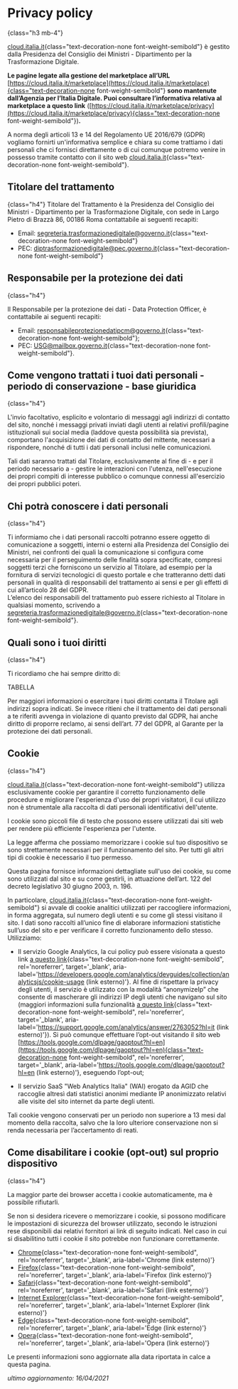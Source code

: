 # Privacy policy
{class="h3 mb-4"}

[cloud.italia.it](https://cloud.italia.it/){class="text-decoration-none font-weight-semibold"} è gestito dalla Presidenza del Consiglio dei Ministri - Dipartimento per la Trasformazione Digitale.

**Le pagine legate alla gestione del marketplace all’URL** 
[https://cloud.italia.it/marketplace](https://cloud.italia.it/marketplace){class="text-decoration-none font-weight-semibold"}
**sono mantenute dall’Agenzia per l’Italia Digitale. Puoi consultare l’informativa relativa al marketplace a questo link** 
([https://cloud.italia.it/marketplace/privacy](https://cloud.italia.it/marketplace/privacy){class="text-decoration-none font-weight-semibold"})**.**

A norma degli articoli 13 e 14 del Regolamento UE 2016/679 (GDPR) vogliamo fornirti un'informativa semplice e chiara su come trattiamo i dati personali 
che ci fornisci direttamente o di cui comunque potremo venire in possesso tramite contatto con il sito web
[cloud.italia.it](https://cloud.italia.it/){class="text-decoration-none font-weight-semibold"}.

## Titolare del trattamento
{class="h4"}
Titolare del Trattamento è la Presidenza del Consiglio dei Ministri - Dipartimento per la Trasformazione Digitale, con sede in Largo Pietro di Brazzà 86, 00186 Roma
contattabile ai seguenti recapiti:
- Email: [segreteria.trasformazionedigitale@governo.it](mailto:segreteria.trasformazionedigitale@governo.it){class="text-decoration-none font-weight-semibold"}
- PEC: [diptrasformazionedigitale@pec.governo.it](mailto:diptrasformazionedigitale@pec.governo.it){class="text-decoration-none font-weight-semibold"}

## Responsabile per la protezione dei dati
{class="h4"}

Il Responsabile per la protezione dei dati - Data Protection Officer, è contattabile ai seguenti recapiti:
- Email: [responsabileprotezionedatipcm@governo.it](mailto:responsabileprotezionedatipcm@governo.it){class="text-decoration-none font-weight-semibold"};
- PEC: [USG@mailbox.governo.it](mailto:USG@mailbox.governo.it){class="text-decoration-none font-weight-semibold"}.

## Come vengono trattati i tuoi dati personali - periodo di conservazione - base giuridica
{class="h4"}

L'invio facoltativo, esplicito e volontario di messaggi agli indirizzi di contatto del sito, nonché i messaggi privati inviati dagli utenti ai relativi profili/pagine istituzionali sui social media (laddove questa possibilità sia prevista), 
comportano l'acquisizione dei dati di contatto del mittente, necessari a rispondere, nonché di tutti i dati personali inclusi nelle comunicazioni.

Tali dati saranno trattati dal Titolare, esclusivamente al fine di - e per il periodo necessario a - gestire le interazioni con l'utenza, 
nell'esecuzione dei propri compiti di interesse pubblico o comunque connessi all'esercizio dei propri pubblici poteri.

## Chi potrà conoscere i dati personali
{class="h4"}

Ti informiamo che i dati personali raccolti potranno essere oggetto di comunicazione a soggetti, interni o esterni alla Presidenza del Consiglio dei Ministri, 
nei confronti dei quali la comunicazione si configura come necessaria per il perseguimento delle finalità sopra specificate, compresi soggetti terzi che forniscono un 
servizio al Titolare, ad esempio per la fornitura di servizi tecnologici di questo portale e che tratteranno detti dati personali in qualità di responsabili del 
trattamento ai sensi e per gli effetti di cui all’articolo 28 del GDPR.\
L’elenco dei responsabili del trattamento può essere richiesto al Titolare in qualsiasi momento, scrivendo a
[segreteria.trasformazionedigitale@governo.it](mailto:segreteria.trasformazionedigitale@governo.it){class="text-decoration-none font-weight-semibold"}.

## Quali sono i tuoi diritti
{class="h4"}

Ti ricordiamo che hai sempre diritto di:

TABELLA

Per maggiori informazioni o esercitare i tuoi diritti contatta il Titolare agli indirizzi sopra indicati.
Se invece ritieni che il trattamento dei dati personali a te riferiti avvenga in violazione di quanto previsto dal GDPR, hai anche diritto di proporre reclamo, ai sensi dell’art. 77 del GDPR, al Garante per la protezione dei dati personali.

## Cookie
{class="h4"}

[cloud.italia.it](https://cloud.italia.it/){class="text-decoration-none font-weight-semibold"} utilizza esclusivamente cookie per garantire il corretto funzionamento delle procedure e migliorare l'esperienza d'uso dei propri visitatori, 
il cui utilizzo non è strumentale alla raccolta di dati personali identificativi dell'utente.

I cookie sono piccoli file di testo che possono essere utilizzati dai siti web per rendere più efficiente l'esperienza per l'utente.

La legge afferma che possiamo memorizzare i cookie sul tuo dispositivo se sono strettamente necessari per il funzionamento del sito. 
Per tutti gli altri tipi di cookie è necessario il tuo permesso.

Questa pagina fornisce informazioni dettagliate sull'uso dei cookie, su come sono utilizzati dal sito e su come gestirli, 
in attuazione dell’art. 122 del decreto legislativo 30 giugno 2003, n. 196.

In particolare, [cloud.italia.it](https://cloud.italia.it/){class="text-decoration-none font-weight-semibold"} si avvale di cookie analitici utilizzati per raccogliere informazioni, in forma aggregata, 
sul numero degli utenti e su come gli stessi visitano il sito. I dati sono raccolti all’unico fine di elaborare informazioni statistiche 
sull’uso del sito e per verificare il corretto funzionamento dello stesso. Utilizziamo:

- Il servizio Google Analytics, la cui policy può essere visionata a questo link [a questo link](https://developers.google.com/analytics/devguides/collection/analyticsjs/cookie-usage){class="text-decoration-none font-weight-semibold", rel='noreferrer', target='_blank', aria-label='https://developers.google.com/analytics/devguides/collection/analyticsjs/cookie-usage (link esterno)'}.
  Al fine di rispettare la privacy degli utenti, il servizio è utilizzato con la modalità “anonymizeIp” che consente di mascherare gli indirizzi IP degli utenti che navigano 
  sul sito (maggiori informazioni sulla funzionalità [a questo link](https://support.google.com/analytics/answer/2763052?hl=it){class="text-decoration-none font-weight-semibold", rel='noreferrer', target='_blank', aria-label='https://support.google.com/analytics/answer/2763052?hl=it (link esterno)'}). 
  Si può comunque effettuare l’opt-out visitando il sito web
  [https://tools.google.com/dlpage/gaoptout?hl=en](https://tools.google.com/dlpage/gaoptout?hl=en){class="text-decoration-none font-weight-semibold", rel='noreferrer', target='_blank', aria-label='https://tools.google.com/dlpage/gaoptout?hl=en (link esterno)'}, 
  eseguendo l’opt-out;

- Il servizio SaaS "Web Analytics Italia" (WAI) erogato da AGID che raccoglie altresì dati statistici anonimi mediante IP anonimizzato 
  relativi alle visite del sito internet da parte degli utenti.

Tali cookie vengono conservati per un periodo non superiore a 13 mesi dal momento della raccolta, salvo che la loro ulteriore conservazione 
non si renda necessaria per l’accertamento di reati.


## Come disabilitare i cookie (opt-out) sul proprio dispositivo
{class="h4"}

La maggior parte dei browser accetta i cookie automaticamente, ma è possibile rifiutarli.

Se non si desidera ricevere o memorizzare i cookie, si possono modificare le impostazioni di sicurezza del browser utilizzato, 
secondo le istruzioni rese disponibili dai relativi fornitori ai link di seguito indicati. 
Nel caso in cui si disabilitino tutti i cookie il sito potrebbe non funzionare correttamente.

- [Chrome](https://support.google.com/chrome/answer/95647?co=GENIE.Platform%3DDesktop&hl=it){class="text-decoration-none font-weight-semibold", rel='noreferrer', target='_blank', aria-label='Chrome (link esterno)'}
- [Firefox](https://support.mozilla.org/it/kb/protezione-antitracciamento-avanzata-firefox-desktop?redirectlocale=it&redirectslug=Attivare+e+disattivare+i+cookie){class="text-decoration-none font-weight-semibold", rel='noreferrer', target='_blank', aria-label='Firefox (link esterno)'}
- [Safari](https://support.apple.com/guide/safari/manage-cookies-and-website-data-sfri11471/mac){class="text-decoration-none font-weight-semibold", rel='noreferrer', target='_blank', aria-label='Safari (link esterno)'}
- [Internet Explorer](https://support.microsoft.com/it-it/help/17442/windows-internet-explorer-delete-manage-cookies){class="text-decoration-none font-weight-semibold", rel='noreferrer', target='_blank', aria-label='Internet Explorer (link esterno)'}
- [Edge](https://support.microsoft.com/it-it/help/4027947/microsoft-edge-delete-cookies){class="text-decoration-none font-weight-semibold", rel='noreferrer', target='_blank', aria-label='Edge (link esterno)'}
- [Opera](https://help.opera.com/en/latest/web-preferences/#cookies){class="text-decoration-none font-weight-semibold", rel='noreferrer', target='_blank', aria-label='Opera (link esterno)'}

Le presenti informazioni sono aggiornate alla data riportata in calce a questa pagina.

<p class="text-right"><em>ultimo aggiornamento: 16/04/2021</em></p>

